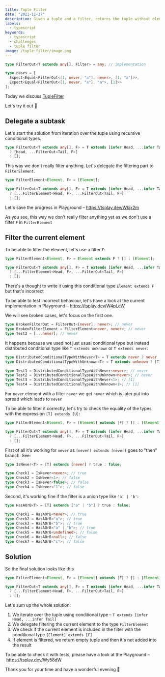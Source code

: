 ```yaml
---
title: Tuple Filter
date: "2021-11-27"
description: Given a tuple and a filter, returns the tuple without elements that are part of the filter
labels:
  - typescript
keywords:
  - typescript
  - challenges
  - tuple filter
image: /tuple-filter/image.png
---
```


```typescript title="Example of FilterOut use"
type FilterOut<T extends any[], Filter> = any; // implementation

type cases = [
  Expect<Equal<FilterOut<[1, never, "a"], never>, [1, "a"]>>,
  Expect<Equal<FilterOut<[1, never, "a"], "a">, [1]>>
];
```

Today we discuss [TupleFilter](https://github.com/type-challenges/type-challenges/blob/master/questions/399-hard-tuple-filter/README.md)

Let's try it out 🚀

## Delegate a subtask

Let's start the solution from iteration over the tuple using recursive conditional types.

```typescript title="Iteration over the tuple"
type FilterOut<T extends any[], F> = T extends [infer Head, ...infer Tail]
  ? [Head, ...FilterOut<Tail, F>]
  : [];
```

This way we don't really filter anything. Let's delegate the filtering part to `FilterElement`.

```typescript title="Delegate filtering to FilterElement"
type FilterElement<Element, F> = [Element];

type FilterOut<T extends any[], F> = T extends [infer Head, ...infer Tail]
  ? [...FilterElement<Head, F>, ...FilterOut<Tail, F>]
  : [];
```

Let's save the progress in Playground – https://tsplay.dev/Wkjx2m

As you see, this way we don't really filter anything yet as we don't use a filter `F` in `FilterElement`

## Filter the current element

To be able to filter the element, let's use a filter `F`:

```typescript title="Incorrect way to filter the element"
type FilterElement<Element, F> = Element extends F ? [] : [Element];

type FilterOut<T extends any[], F> = T extends [infer Head, ...infer Tail]
  ? [...FilterElement<Head, F>, ...FilterOut<Tail, F>]
  : [];
```

There's a thought to write it using this conditional type `Element extends F` but that's incorrect

To be able to test incorrect behaviour, let's have a look at the current implementation in Playground – https://tsplay.dev/W4pLeW

We will see broken cases, let's focus on the first one.

```typescript title="The first broken case with never"
type BrokenFilterOut = FilterOut<[never], never>; // never
type BrokenFilterElement = FilterElement<never, never>; // never
type Test2 = [...never]; // never
```

It happens because we used not just usual conditional type but instead distributed conditional type like `T extends unknown` or `T extends never`:

```typescript title="Examples of distributed conditional types"
type DistributedConditionalTypeWithNever<T> = T extends never ? never : [T];
type DistributedConditionalTypeWithUnknown<T> = T extends unknown ? [T] : never;

type Test1 = DistributedConditionalTypeWithNever<never>; // never
type Test2 = DistributedConditionalTypeWithUnknown<never>; // never
type Test3 = DistributedConditionalTypeWithNever<1>; // [1]
type Test4 = DistributedConditionalTypeWithUnknown<1>; // [1]
```

For `never` element with a filter `never` we get `never` which is later put into spread which leads to `never`

To be able to filter it correctly, let's try to check the equality of the types with the expression `[T] extends [U]`:

```typescript title="Correct way to filter the element"
type FilterElement<Element, F> = [Element] extends [F] ? [] : [Element];

type FilterOut<T extends any[], F> = T extends [infer Head, ...infer Tail]
  ? [...FilterElement<Head, F>, ...FilterOut<Tail, F>]
  : [];
```

First of all it's working for `never` as `[never] extends [never]` goes to "then" branch. See:

```typescript title=""
type IsNever<T> = [T] extends [never] ? true : false;

type Check1 = IsNever<never>; // true
type Check2 = IsNever<1>; // false
type Check3 = IsNever<false>; // false
type Check4 = IsNever<"1">; // false
```

Second, it's working fine if the filter is a union type like `'a' | 'b'`:

```typescript title="Checking union type filter"
type HasAOrB<T> = [T] extends ["a" | "b"] ? true : false;

type Check1 = HasAOrB<never>; // true
type Check2 = HasAOrB<"a">; // true
type Check3 = HasAOrB<"b">; // true
type Check4 = HasAOrB<"a" | "b">; // true
type Check5 = HasAOrB<undefined>; // false
type Check6 = HasAOrB<null>; // false
type Check7 = HasAOrB<"c">; // false
```

## Solution

So the final solution looks like this

```typescript title="Solution"
type FilterElement<Element, F> = [Element] extends [F] ? [] : [Element];

type FilterOut<T extends any[], F> = T extends [infer Head, ...infer Tail]
  ? [...FilterElement<Head, F>, ...FilterOut<Tail, F>]
  : [];
```

Let's sum up the whole solution:

1. We iterate over the tuple using conditional type – `T extends [infer Head, ...infer Tail]`
2. We delegate filtering the current element to the type `FilterElement`
3. We check if the current element is included in the filter with the conditional type `[Element] extends [F]`
4. If element is filtered, we return empty tuple and then it's not added into the result

To be able to check it with tests, please have a look at the Playground – https://tsplay.dev/Wy58dW

Thank you for your time and have a wonderful evening 🌇
